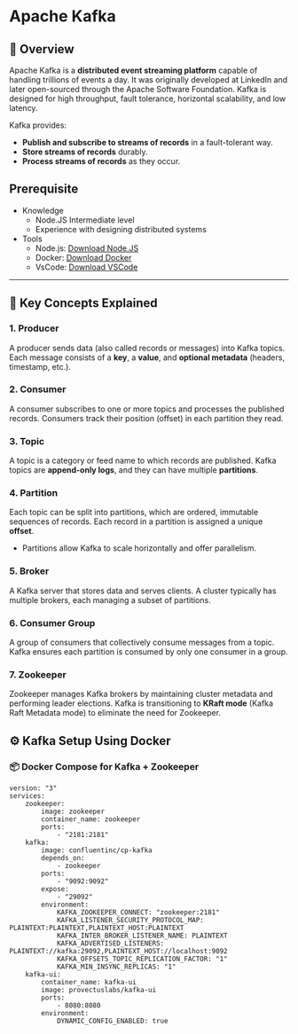 # Apache Kafka 
## 📘 Overview
Apache Kafka is a **distributed event streaming platform** capable of handling trillions of events a day. It was originally developed at LinkedIn and later open-sourced through the Apache Software Foundation. Kafka is designed for high throughput, fault tolerance, horizontal scalability, and low latency.

Kafka provides:

- **Publish and subscribe to streams of records** in a fault-tolerant way.
- **Store streams of records** durably.
- **Process streams of records** as they occur.
## Prerequisite
- Knowledge
    - Node.JS Intermediate level
    - Experience with designing distributed systems
- Tools
    - Node.js: [﻿Download Node.JS](https://nodejs.org/en) 
    - Docker: [﻿Download Docker](https://www.docker.com/) 
    - VsCode: [﻿Download VSCode](https://code.visualstudio.com/) 


---

## 📌 Key Concepts Explained
### 1. **Producer**
A producer sends data (also called records or messages) into Kafka topics. Each message consists of a **key**, a **value**, and **optional metadata** (headers, timestamp, etc.).

### 2. **Consumer**
A consumer subscribes to one or more topics and processes the published records. Consumers track their position (offset) in each partition they read.

### 3. **Topic**
A topic is a category or feed name to which records are published. Kafka topics are **append-only logs**, and they can have multiple **partitions**.

### 4. **Partition**
Each topic can be split into partitions, which are ordered, immutable sequences of records. Each record in a partition is assigned a unique **offset**.

- Partitions allow Kafka to scale horizontally and offer parallelism.
### 5. **Broker**
A Kafka server that stores data and serves clients. A cluster typically has multiple brokers, each managing a subset of partitions.

### 6. **Consumer Group**
A group of consumers that collectively consume messages from a topic. Kafka ensures each partition is consumed by only one consumer in a group.

### 7. **Zookeeper**
Zookeeper manages Kafka brokers by maintaining cluster metadata and performing leader elections. Kafka is transitioning to **KRaft mode** (Kafka Raft Metadata mode) to eliminate the need for Zookeeper.

## ⚙️ Kafka Setup Using Docker
### 📦 Docker Compose for Kafka + Zookeeper

```
version: "3"
services:
    zookeeper:
        image: zookeeper
        container_name: zookeeper
        ports:
            - "2181:2181"
    kafka:
        image: confluentinc/cp-kafka
        depends_on:
            - zookeeper
        ports:
            - "9092:9092"
        expose:
            - "29092"
        environment:
            KAFKA_ZOOKEEPER_CONNECT: "zookeeper:2181"
            KAFKA_LISTENER_SECURITY_PROTOCOL_MAP: PLAINTEXT:PLAINTEXT,PLAINTEXT_HOST:PLAINTEXT
            KAFKA_INTER_BROKER_LISTENER_NAME: PLAINTEXT
            KAFKA_ADVERTISED_LISTENERS: PLAINTEXT://kafka:29092,PLAINTEXT_HOST://localhost:9092
            KAFKA_OFFSETS_TOPIC_REPLICATION_FACTOR: "1"
            KAFKA_MIN_INSYNC_REPLICAS: "1"
    kafka-ui:
        container_name: kafka-ui
        image: provectuslabs/kafka-ui
        ports:
            - 8080:8080
        environment:
            DYNAMIC_CONFIG_ENABLED: true
```
